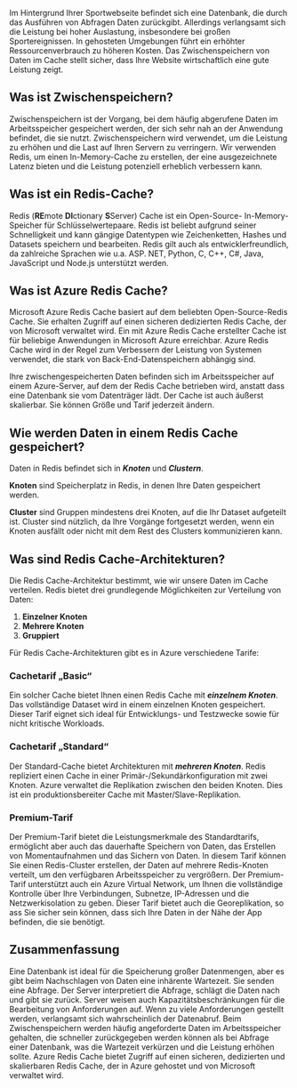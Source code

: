 Im Hintergrund Ihrer Sportwebseite befindet sich eine Datenbank, die durch das Ausführen von Abfragen Daten zurückgibt. Allerdings verlangsamt sich die Leistung bei hoher Auslastung, insbesondere bei großen Sportereignissen. In gehosteten Umgebungen führt ein erhöhter Ressourcenverbrauch zu höheren Kosten. Das Zwischenspeichern von Daten im Cache stellt sicher, dass Ihre Website wirtschaftlich eine gute Leistung zeigt.

## <a name="what-is-caching"></a>Was ist Zwischenspeichern?

Zwischenspeichern ist der Vorgang, bei dem häufig abgerufene Daten im Arbeitsspeicher gespeichert werden, der sich sehr nah an der Anwendung befindet, die sie nutzt. Zwischenspeichern wird verwendet, um die Leistung zu erhöhen und die Last auf Ihren Servern zu verringern. Wir verwenden Redis, um einen In-Memory-Cache zu erstellen, der eine ausgezeichnete Latenz bieten und die Leistung potenziell erheblich verbessern kann.

## <a name="what-is-a-redis-cache"></a>Was ist ein Redis-Cache?

Redis (**RE**mote **DI**ctionary **S**Server) Cache ist ein Open-Source- In-Memory-Speicher für Schlüsselwertepaare. Redis ist beliebt aufgrund seiner Schnelligkeit und kann gängige Datentypen wie Zeichenketten, Hashes und Datasets speichern und bearbeiten. Redis gilt auch als entwicklerfreundlich, da zahlreiche Sprachen wie u.a. ASP. NET, Python, C, C++, C#, Java, JavaScript und Node.js unterstützt werden.

## <a name="what-is-azure-redis-cache"></a>Was ist Azure Redis Cache?

Microsoft Azure Redis Cache basiert auf dem beliebten Open-Source-Redis Cache. Sie erhalten Zugriff auf einen sicheren dedizierten Redis Cache, der von Microsoft verwaltet wird. Ein mit Azure Redis Cache erstellter Cache ist für beliebige Anwendungen in Microsoft Azure erreichbar. Azure Redis Cache wird in der Regel zum Verbessern der Leistung von Systemen verwendet, die stark von Back-End-Datenspeichern abhängig sind.

Ihre zwischengespeicherten Daten befinden sich im Arbeitsspeicher auf einem Azure-Server, auf dem der Redis Cache betrieben wird, anstatt dass eine Datenbank sie vom Datenträger lädt. Der Cache ist auch äußerst skalierbar. Sie können Größe und Tarif jederzeit ändern.

## <a name="how-is-data-stored-in-a-redis-cache"></a>Wie werden Daten in einem Redis Cache gespeichert?

Daten in Redis befindet sich in _**Knoten**_ und _**Clustern**_.

**Knoten** sind Speicherplatz in Redis, in denen Ihre Daten gespeichert werden.

**Cluster** sind Gruppen mindestens drei Knoten, auf die Ihr Dataset aufgeteilt ist. Cluster sind nützlich, da Ihre Vorgänge fortgesetzt werden, wenn ein Knoten ausfällt oder nicht mit dem Rest des Clusters kommunizieren kann.

## <a name="what-are-redis-caching-architectures"></a>Was sind Redis Cache-Architekturen?

Die Redis Cache-Architektur bestimmt, wie wir unsere Daten im Cache verteilen. Redis bietet drei grundlegende Möglichkeiten zur Verteilung von Daten:

1. **Einzelner Knoten**
1. **Mehrere Knoten**
1. **Gruppiert**

Für Redis Cache-Architekturen gibt es in Azure verschiedene Tarife:

### <a name="basic-cache"></a>Cachetarif „Basic“

Ein solcher Cache bietet Ihnen einen Redis Cache mit _**einzelnem Knoten**_. Das vollständige Dataset wird in einem einzelnen Knoten gespeichert. Dieser Tarif eignet sich ideal für Entwicklungs- und Testzwecke sowie für nicht kritische Workloads.

### <a name="standard-cache"></a>Cachetarif „Standard“

Der Standard-Cache bietet Architekturen mit _**mehreren Knoten**_. Redis repliziert einen Cache in einer Primär-/Sekundärkonfiguration mit zwei Knoten. Azure verwaltet die Replikation zwischen den beiden Knoten. Dies ist ein produktionsbereiter Cache mit Master/Slave-Replikation.

### <a name="premium-tier"></a>Premium-Tarif

Der Premium-Tarif bietet die Leistungsmerkmale des Standardtarifs, ermöglicht aber auch das dauerhafte Speichern von Daten, das Erstellen von Momentaufnahmen und das Sichern von Daten. In diesem Tarif können Sie einen Redis-Cluster erstellen, der Daten auf mehrere Redis-Knoten verteilt, um den verfügbaren Arbeitsspeicher zu vergrößern. Der Premium-Tarif unterstützt auch ein Azure Virtual Network, um Ihnen die vollständige Kontrolle über Ihre Verbindungen, Subnetze, IP-Adressen und die Netzwerkisolation zu geben. Dieser Tarif bietet auch die Georeplikation, so ass Sie sicher sein können, dass sich Ihre Daten in der Nähe der App befinden, die sie benötigt.

## <a name="summary"></a>Zusammenfassung

Eine Datenbank ist ideal für die Speicherung großer Datenmengen, aber es gibt beim Nachschlagen von Daten eine inhärente Wartezeit. Sie senden eine Abfrage. Der Server interpretiert die Abfrage, schlägt die Daten nach und gibt sie zurück. Server weisen auch Kapazitätsbeschränkungen für die Bearbeitung von Anforderungen auf. Wenn zu viele Anforderungen gestellt werden, verlangsamt sich wahrscheinlich der Datenabruf. Beim Zwischenspeichern werden häufig angeforderte Daten im Arbeitsspeicher gehalten, die schneller zurückgegeben werden können als bei Abfrage einer Datenbank, was die Wartezeit verkürzen und die Leistung erhöhen sollte. Azure Redis Cache bietet Zugriff auf einen sicheren, dedizierten und skalierbaren Redis Cache, der in Azure gehostet und von Microsoft verwaltet wird.
